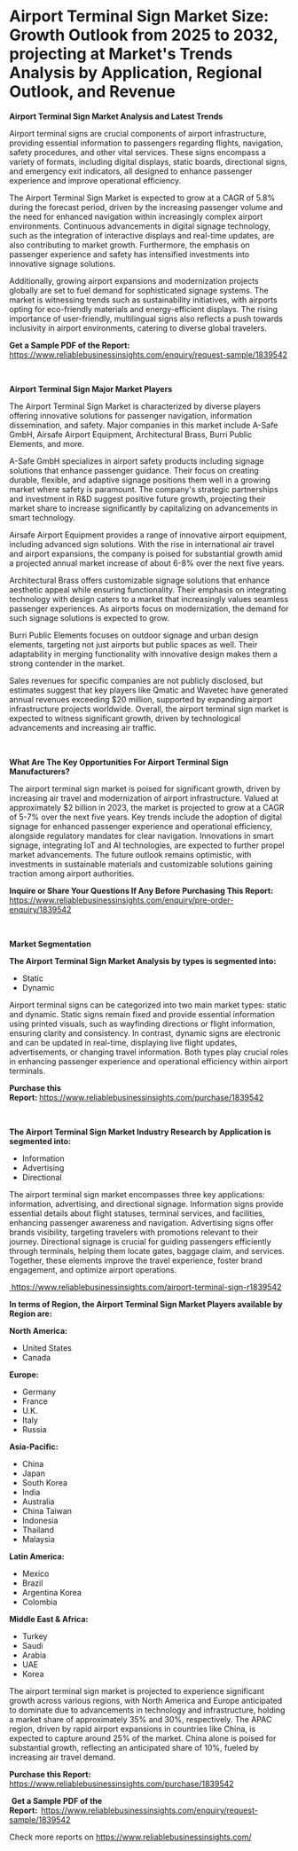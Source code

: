 <p><h1>Airport Terminal Sign Market Size: Growth Outlook from 2025 to 2032, projecting at Market's Trends Analysis by Application, Regional Outlook, and Revenue</h1></p><p><strong>Airport Terminal Sign Market Analysis and Latest Trends</strong></p>
<p><p>Airport terminal signs are crucial components of airport infrastructure, providing essential information to passengers regarding flights, navigation, safety procedures, and other vital services. These signs encompass a variety of formats, including digital displays, static boards, directional signs, and emergency exit indicators, all designed to enhance passenger experience and improve operational efficiency.</p><p>The Airport Terminal Sign Market is expected to grow at a CAGR of 5.8% during the forecast period, driven by the increasing passenger volume and the need for enhanced navigation within increasingly complex airport environments. Continuous advancements in digital signage technology, such as the integration of interactive displays and real-time updates, are also contributing to market growth. Furthermore, the emphasis on passenger experience and safety has intensified investments into innovative signage solutions. </p><p>Additionally, growing airport expansions and modernization projects globally are set to fuel demand for sophisticated signage systems. The market is witnessing trends such as sustainability initiatives, with airports opting for eco-friendly materials and energy-efficient displays. The rising importance of user-friendly, multilingual signs also reflects a push towards inclusivity in airport environments, catering to diverse global travelers.</p></p>
<p><strong>Get a Sample PDF of the Report:&nbsp;</strong> <a href="https://www.reliablebusinessinsights.com/enquiry/request-sample/1839542?utm_campaign=3350&utm_medium=2&utm_source=Github&utm_content=ia&utm_term=30032025&utm_id=airport-terminal-sign">https://www.reliablebusinessinsights.com/enquiry/request-sample/1839542</a></p>
<p>&nbsp;</p>
<p><strong>Airport Terminal Sign Major Market Players</strong></p>
<p><p>The Airport Terminal Sign Market is characterized by diverse players offering innovative solutions for passenger navigation, information dissemination, and safety. Major companies in this market include A-Safe GmbH, Airsafe Airport Equipment, Architectural Brass, Burri Public Elements, and more.</p><p>A-Safe GmbH specializes in airport safety products including signage solutions that enhance passenger guidance. Their focus on creating durable, flexible, and adaptive signage positions them well in a growing market where safety is paramount. The company's strategic partnerships and investment in R&D suggest positive future growth, projecting their market share to increase significantly by capitalizing on advancements in smart technology.</p><p>Airsafe Airport Equipment provides a range of innovative airport equipment, including advanced sign solutions. With the rise in international air travel and airport expansions, the company is poised for substantial growth amid a projected annual market increase of about 6-8% over the next five years.</p><p>Architectural Brass offers customizable signage solutions that enhance aesthetic appeal while ensuring functionality. Their emphasis on integrating technology with design caters to a market that increasingly values seamless passenger experiences. As airports focus on modernization, the demand for such signage solutions is expected to grow.</p><p>Burri Public Elements focuses on outdoor signage and urban design elements, targeting not just airports but public spaces as well. Their adaptability in merging functionality with innovative design makes them a strong contender in the market.</p><p>Sales revenues for specific companies are not publicly disclosed, but estimates suggest that key players like Qmatic and Wavetec have generated annual revenues exceeding $20 million, supported by expanding airport infrastructure projects worldwide. Overall, the airport terminal sign market is expected to witness significant growth, driven by technological advancements and increasing air traffic.</p></p>
<p>&nbsp;</p>
<p><strong>What Are The Key Opportunities For Airport Terminal Sign Manufacturers?</strong></p>
<p><p>The airport terminal sign market is poised for significant growth, driven by increasing air travel and modernization of airport infrastructure. Valued at approximately $2 billion in 2023, the market is projected to grow at a CAGR of 5-7% over the next five years. Key trends include the adoption of digital signage for enhanced passenger experience and operational efficiency, alongside regulatory mandates for clear navigation. Innovations in smart signage, integrating IoT and AI technologies, are expected to further propel market advancements. The future outlook remains optimistic, with investments in sustainable materials and customizable solutions gaining traction among airport authorities.</p></p>
<p><strong>Inquire or Share Your Questions If Any Before Purchasing This Report:</strong> <a href="https://www.reliablebusinessinsights.com/enquiry/pre-order-enquiry/1839542?utm_campaign=3350&utm_medium=2&utm_source=Github&utm_content=ia&utm_term=30032025&utm_id=airport-terminal-sign">https://www.reliablebusinessinsights.com/enquiry/pre-order-enquiry/1839542</a></p>
<p>&nbsp;</p>
<p><strong>Market Segmentation</strong></p>
<p><strong>The Airport Terminal Sign Market Analysis by types is segmented into:</strong></p>
<p><ul><li>Static</li><li>Dynamic</li></ul></p>
<p><p>Airport terminal signs can be categorized into two main market types: static and dynamic. Static signs remain fixed and provide essential information using printed visuals, such as wayfinding directions or flight information, ensuring clarity and consistency. In contrast, dynamic signs are electronic and can be updated in real-time, displaying live flight updates, advertisements, or changing travel information. Both types play crucial roles in enhancing passenger experience and operational efficiency within airport terminals.</p></p>
<p><strong>Purchase this Report:&nbsp;</strong><a href="https://www.reliablebusinessinsights.com/purchase/1839542?utm_campaign=3350&utm_medium=2&utm_source=Github&utm_content=ia&utm_term=30032025&utm_id=airport-terminal-sign">https://www.reliablebusinessinsights.com/purchase/1839542</a></p>
<p>&nbsp;</p>
<p><strong>The Airport Terminal Sign Market Industry Research by Application is segmented into:</strong></p>
<p><ul><li>Information</li><li>Advertising</li><li>Directional</li></ul></p>
<p><p>The airport terminal sign market encompasses three key applications: information, advertising, and directional signage. Information signs provide essential details about flight statuses, terminal services, and facilities, enhancing passenger awareness and navigation. Advertising signs offer brands visibility, targeting travelers with promotions relevant to their journey. Directional signage is crucial for guiding passengers efficiently through terminals, helping them locate gates, baggage claim, and services. Together, these elements improve the travel experience, foster brand engagement, and optimize airport operations.</p></p>
<p><a href="https://www.reliablebusinessinsights.com/airport-terminal-sign-r1839542?utm_campaign=3350&utm_medium=2&utm_source=Github&utm_content=ia&utm_term=30032025&utm_id=airport-terminal-sign">&nbsp;https://www.reliablebusinessinsights.com/airport-terminal-sign-r1839542</a></p>
<p><strong>In terms of Region, the Airport Terminal Sign Market Players available by Region are:</strong></p>
<p>
    <p> <strong> North America: </strong>
        <ul>
            <li>United States</li>
            <li>Canada</li>
        </ul>
        </p> 
    <p> <strong> Europe: </strong>
        <ul>
            <li>Germany</li>
            <li>France</li>
            <li>U.K.</li>
            <li>Italy</li>
            <li>Russia</li>
        </ul>
        </p> 
    <p> <strong> Asia-Pacific: </strong>
        <ul>
            <li>China</li>
            <li>Japan</li>
            <li>South Korea</li>
            <li>India</li>
            <li>Australia</li>
            <li>China Taiwan</li>
            <li>Indonesia</li>
            <li>Thailand</li>
            <li>Malaysia</li>
        </ul>
        </p> 
    <p> <strong> Latin America: </strong>
        <ul>
            <li>Mexico</li>
            <li>Brazil</li>
            <li>Argentina Korea</li>
            <li>Colombia</li>
        </ul>
        </p> 
    <p> <strong> Middle East & Africa: </strong>
        <ul>
            <li>Turkey</li>
            <li>Saudi</li>
            <li>Arabia</li>
            <li>UAE</li>
            <li>Korea</li>
        </ul>
    </p>
    </p>
<p><p>The airport terminal sign market is projected to experience significant growth across various regions, with North America and Europe anticipated to dominate due to advancements in technology and infrastructure, holding a market share of approximately 35% and 30%, respectively. The APAC region, driven by rapid airport expansions in countries like China, is expected to capture around 25% of the market. China alone is poised for substantial growth, reflecting an anticipated share of 10%, fueled by increasing air travel demand.</p></p>
<p><strong>Purchase this Report: </strong><a href="https://www.reliablebusinessinsights.com/purchase/1839542?utm_campaign=3350&utm_medium=2&utm_source=Github&utm_content=ia&utm_term=30032025&utm_id=airport-terminal-sign">https://www.reliablebusinessinsights.com/purchase/1839542</a></p>
<p>&nbsp;<strong>Get a Sample PDF of the Report:&nbsp;&nbsp;</strong><a href="https://www.reliablebusinessinsights.com/enquiry/request-sample/1839542?utm_campaign=3350&utm_medium=2&utm_source=Github&utm_content=ia&utm_term=30032025&utm_id=airport-terminal-sign">https://www.reliablebusinessinsights.com/enquiry/request-sample/1839542</a></p>
<p><strong></strong></p>
<p>Check more reports on <a href="https://www.reliablebusinessinsights.com/?utm_campaign=3350&utm_medium=2&utm_source=Github&utm_content=ia&utm_term=30032025&utm_id=airport-terminal-sign">https://www.reliablebusinessinsights.com/</a></p>
